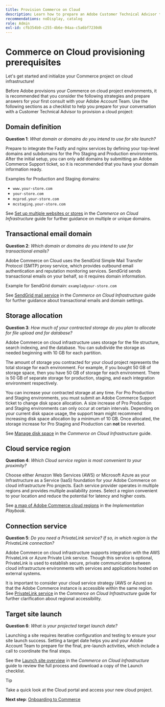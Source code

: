 ```yaml
---
title: Provision Commerce on Cloud
description: Learn how to prepare an Adobe Customer Technical Advisor to provision your Adobe Commerce on cloud infrastructure project.
recommendations: noDisplay, catalog
role: Admin
exl-id: cfb354b0-c255-4b6e-94aa-c5a6bf7230d6
---
```

# Commerce on Cloud provisioning prerequisites

Let's get started and initialize your Commerce project on cloud infrastructure!

Before Adobe provisions your Commerce on cloud project environments, it is recommended that you consider the following strategies and prepare answers for your first consult with your Adobe Account Team. Use the following sections as a checklist to help you prepare for your conversation with a Customer Technical Advisor to provision a cloud project:

## Domain definition

**Question 1**: _What domain or domains do you intend to use for site launch?_

Prepare to integrate the Fastly and nginx services by defining your top-level domains and subdomains for the Pro Staging and Production environments. After the initial setup, you can only add domains by submitting an Adobe Commerce Support ticket, so it is recommended that you have your domain information ready.

Examples for Production and Staging domains:

- `www.your-store.com`
- `your-store.com`
- `mcprod.your-store.com`
- `mcstaging.your-store.com`

See [Set up multiple websites or stores](../cloud-guide/store/multiple-sites.md) in the _Commerce on Cloud Infrastructure_ guide for further guidance on multiple or unique domains.

## Transactional email domain

**Question 2**: _Which domain or domains do you intend to use for transactional emails?_

Adobe Commerce on Cloud uses the SendGrid Simple Mail Transfer Protocol (SMTP) proxy service, which provides outbound email authentication and reputation monitoring services. SendGrid sends transactional emails on your behalf, so it requires domain information.

Example for SendGrid domain: `example@your-store.com`

See [SendGrid mail service](../cloud-guide/project/sendgrid.md) in the _Commerce on Cloud Infrastructure_ guide for further guidance about transactional emails and domain settings.

## Storage allocation

**Question 3**: _How much of your contracted storage do you plan to allocate for file upload and for database?_

Adobe Commerce on cloud infrastructure uses storage for the file structure, search indexing, and the database. You can subdivide the storage as needed beginning with 10 GB for each partition.

The amount of storage you contracted for your cloud project represents the total storage for each environment. For example, if you bought 50 GB of storage space, then you have 50 GB of storage for each environment. There is 50 GB of separate storage for production, staging, and each integration environment respectively.

You can increase your contracted storage at any time. For Pro Production and Staging environments, you must submit an Adobe Commerce Support ticket to change disk space allocation. A size increase of Pro Production and Staging environments can only occur at certain intervals. Depending on your current disk space usage, the support team might recommend increasing disk space allocation by a minimum of 10 GB. Once allocated, the storage increase for Pro Staging and Production can **not** be reverted.

See [Manage disk space](../cloud-guide/storage/manage-disk-space.md) in the _Commerce on Cloud Infrastructure_ guide.

## Cloud service region

**Question 4**: _Which Cloud service region is most convenient to your proximity?_

Choose either Amazon Web Services (AWS) or Microsoft Azure as your Infrastructure as a Service (IaaS) foundation for your Adobe Commerce on cloud infrastructure Pro projects. Each service provider operates in multiple regions and provides multiple availability zones. Select a region convenient to your location and reduce the potential for latency and higher costs.

See [a map of Adobe Commerce cloud regions](https://experienceleague.adobe.com/docs/commerce-operations/implementation-playbook/infrastructure/cloud/regions.html) in the _Implementation Playbook_.

## Connection service

**Question 5**: _Do you need a PrivateLink service? If so, in which region is the PrivateLink connection?_

Adobe Commerce on cloud infrastructure supports integration with the AWS PrivateLink or Azure Private Link service. Though this service is optional, PrivateLink is used to establish secure, private communication between cloud infrastructure environments with services and applications hosted on external systems.

It is important to consider your cloud service strategy (AWS or Azure) so that the Adobe Commerce instance is accessible within the same region. See [PrivateLink service](../cloud-guide/development/privatelink-service.md) in the _Commerce on Cloud Infrastructure_ guide for further clarification about regional accessibility.

## Target site launch

**Question 6**: _What is your projected target launch date?_

Launching a site requires iterative configuration and testing to ensure your site launch success. Setting a target date helps you and your Adobe Account Team to prepare for the final, pre-launch activities, which include a call to coordinate the final steps.

See the [Launch site overview](../cloud-guide/launch/overview.md) in the _Commerce on Cloud Infrastructure_ guide to review the full process and download a copy of the Launch checklist.

>[!TIP]
>
> Take a quick look at the Cloud portal and access your new cloud project.
>
>**Next step**: [Onboarding to Commerce](onboarding.md)
